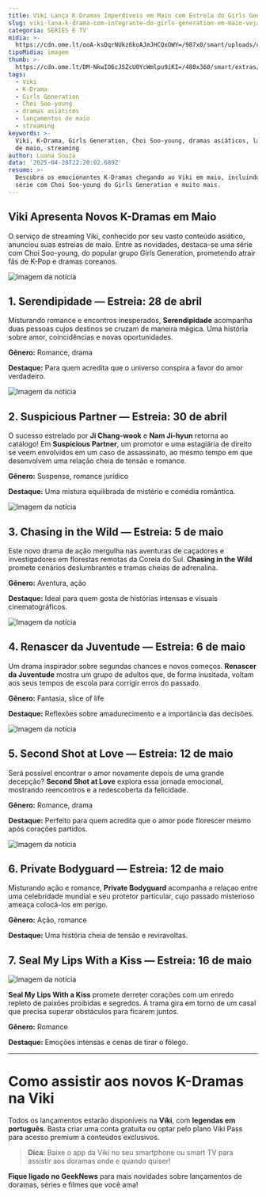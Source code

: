 ```yaml
---
title: Viki Lança K-Dramas Imperdíveis em Maio com Estrela do Girls Generation
slug: viki-lana-k-drama-com-integrante-do-girls-generation-em-maio-veja-lista
categoria: SÉRIES E TV
midia: >-
  https://cdn.ome.lt/ooA-ksDqrNUkz6koAJmJHCQxOWY=/987x0/smart/uploads/conteudo/fotos/Design_sem_nome_-_2025-04-28T183011.186.png
tipoMidia: imagem
thumb: >-
  https://cdn.ome.lt/DM-NkwIO6cJSZcU0YcWmlpu9iKI=/480x360/smart/extras/conteudos/Design_sem_nome_-_2025-04-28T183011.186.png
tags:
  - Viki
  - K-Drama
  - Girls Generation
  - Choi Soo-young
  - dramas asiáticos
  - lançamentos de maio
  - streaming
keywords: >-
  Viki, K-Drama, Girls Generation, Choi Soo-young, dramas asiáticos, lançamentos
  de maio, streaming
author: Luana Souza
data: '2025-04-28T22:20:02.689Z'
resumo: >-
  Descubra os emocionantes K-Dramas chegando ao Viki em maio, incluindo uma
  série com Choi Soo-young do Girls Generation e muito mais.
---
```


## Viki Apresenta Novos K-Dramas em Maio

O serviço de streaming Viki, conhecido por seu vasto conteúdo asiático, anunciou suas estreias de maio. Entre as novidades, destaca-se uma série com Choi Soo-young, do popular grupo Girls Generation, prometendo atrair fãs de K-Pop e dramas coreanos.

![Imagem da notícia](https://cdn.ome.lt/7MJuYdrdpBYW8gcmpbU3NfRyLpc=/fit-in/837x500/smart/uploads/conteudo/fotos/Serendipity_3840x2160_V2.jpg)

## 1. Serendipidade — Estreia: 28 de abril

Misturando romance e encontros inesperados, **Serendipidade** acompanha duas pessoas cujos destinos se cruzam de maneira mágica. Uma história sobre amor, coincidências e novas oportunidades.

**Gênero:** Romance, drama

**Destaque:** Para quem acredita que o universo conspira a favor do amor verdadeiro.

![Imagem da notícia](https://cdn.ome.lt/pRR_LrBLT51iEQ3x7GfExPIUgxc=/fit-in/837x500/smart/uploads/conteudo/fotos/Suspicious-Partner_3840x2160_V1.jpg)

## 2. Suspicious Partner — Estreia: 30 de abril

O sucesso estrelado por **Ji Chang-wook** e **Nam Ji-hyun** retorna ao catálogo! Em **Suspicious Partner**, um promotor e uma estagiária de direito se veem envolvidos em um caso de assassinato, ao mesmo tempo em que desenvolvem uma relação cheia de tensão e romance.

**Gênero:** Suspense, romance jurídico

**Destaque:** Uma mistura equilibrada de mistério e comédia romântica.

![Imagem da notícia](https://cdn.ome.lt/4YfXGtFIVuvWm1qaKwUpZVnkxKE=/fit-in/837x500/smart/uploads/conteudo/fotos/Chasing-in-the-Wild_3840x2160_V1.jpg)

## 3. Chasing in the Wild — Estreia: 5 de maio

Este novo drama de ação mergulha nas aventuras de caçadores e investigadores em florestas remotas da Coreia do Sul. **Chasing in the Wild** promete cenários deslumbrantes e tramas cheias de adrenalina.

**Gênero:** Aventura, ação

**Destaque:** Ideal para quem gosta de histórias intensas e visuais cinematográficos.

![Imagem da notícia](https://cdn.ome.lt/eqdBtNie0Z4VUO0bpNWS-7zxvQc=/fit-in/837x500/smart/uploads/conteudo/fotos/Spring-of-Youth_3840x2160_V1.jpg)

## 4. Renascer da Juventude — Estreia: 6 de maio

Um drama inspirador sobre segundas chances e novos começos. **Renascer da Juventude** mostra um grupo de adultos que, de forma inusitada, voltam aos seus tempos de escola para corrigir erros do passado.

**Gênero:** Fantasia, slice of life

**Destaque:** Reflexões sobre amadurecimento e a importância das decisões.

![Imagem da notícia](https://cdn.ome.lt/UjzAg2HS8Pj8QzJE77puE3S_Bk4=/fit-in/837x500/smart/uploads/conteudo/fotos/second-shot-at-love-dorama-com-sooyoung-e-gong-myung.png)

## 5. Second Shot at Love — Estreia: 12 de maio

Será possível encontrar o amor novamente depois de uma grande decepção? **Second Shot at Love** explora essa jornada emocional, mostrando reencontros e a redescoberta da felicidade.

**Gênero:** Romance, drama

**Destaque:** Perfeito para quem acredita que o amor pode florescer mesmo após corações partidos.

![Imagem da notícia](https://cdn.ome.lt/48hTWqhrL1f-PTzzkwjUt4aVzIg=/fit-in/837x500/smart/uploads/conteudo/fotos/MV5BODdhMDAwMzctNmJhZC00MjAwLTk0YTUtYjA5ZjNkNzg3YzRkXkEyXkFqcGc._V1_.jpg)

## 6. Private Bodyguard — Estreia: 12 de maio

Misturando ação e romance, **Private Bodyguard** acompanha a relaçao entre uma celebridade mundial e seu protetor particular, cujo passado misterioso ameaça colocá-los em perigo.

**Gênero:** Ação, romance

**Destaque:** Uma história cheia de tensão e reviravoltas.

## 7. Seal My Lips With a Kiss — Estreia: 16 de maio

![Imagem da notícia](https://cdn.ome.lt/xUIkLZdFzhKGayh0Uuxq1GGsdGM=/fit-in/837x500/smart/uploads/conteudo/fotos/c4880f90-e235-11ef-8461-0bd96589911d_webp_original.png)

**Seal My Lips With a Kiss** promete derreter corações com um enredo repleto de paixões proibidas e segredos. A trama gira em torno de um casal que precisa superar obstáculos para ficarem juntos.

**Gênero:** Romance

**Destaque:** Emoções intensas e cenas de tirar o fôlego.

---

# Como assistir aos novos K-Dramas na Viki

Todos os lançamentos estarão disponíveis na **Viki**, com **legendas em português**. Basta criar uma conta gratuita ou optar pelo plano Viki Pass para acesso premium a conteúdos exclusivos.

> **Dica:** Baixe o app da Viki no seu smartphone ou smart TV para assistir aos doramas onde e quando quiser!

**Fique ligado no GeekNews** para mais novidades sobre lançamentos de doramas, séries e filmes que você ama! 
